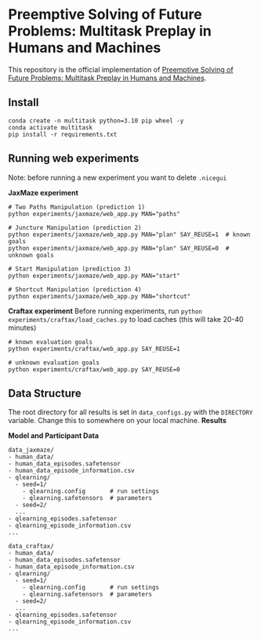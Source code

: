# Preemptive Solving of Future Problems: Multitask Preplay in Humans and Machines
This repository is the official implementation of [Preemptive Solving of Future Problems: Multitask Preplay in Humans and Machines](link).

## Install
```
conda create -n multitask python=3.10 pip wheel -y
conda activate multitask
pip install -r requirements.txt
```

## Running web experiments

Note: before running a new experiment you want to delete `.nicegui`

**JaxMaze experiment**
```
# Two Paths Manipulation (prediction 1)
python experiments/jaxmaze/web_app.py MAN="paths"

# Juncture Manipulation (prediction 2)
python experiments/jaxmaze/web_app.py MAN="plan" SAY_REUSE=1  # known goals
python experiments/jaxmaze/web_app.py MAN="plan" SAY_REUSE=0  # unknown goals

# Start Manipulation (prediction 3)
python experiments/jaxmaze/web_app.py MAN="start"

# Shortcut Manipulation (prediction 4)
python experiments/jaxmaze/web_app.py MAN="shortcut"
```

**Craftax experiment**
Before running experiments, run `python experiments/craftax/load_caches.py` to load caches (this will take 20-40 minutes)
```
# known evaluation goals
python experiments/craftax/web_app.py SAY_REUSE=1

# unknown evaluation goals
python experiments/craftax/web_app.py SAY_REUSE=0
```



## Data Structure

The root directory for all results is set in `data_configs.py` with the `DIRECTORY` variable. Change this to somewhere on your local machine.
**Results**


**Model and Participant Data**
```
data_jaxmaze/
- human_data/
- human_data_episodes.safetensor
- human_data_episode_information.csv
- qlearning/
  - seed=1/
    - qlearning.config       # run settings
    - qlearning.safetensors  # parameters
  - seed=2/
  ...
- qlearning_episodes.safetensor
- qlearning_episode_information.csv
...

data_craftax/
- human_data/
- human_data_episodes.safetensor
- human_data_episode_information.csv
- qlearning/
  - seed=1/
    - qlearning.config       # run settings
    - qlearning.safetensors  # parameters
  - seed=2/
  ...
- qlearning_episodes.safetensor
- qlearning_episode_information.csv
...
```